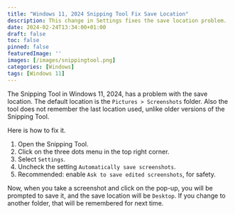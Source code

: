 ```yaml
---
title: "Windows 11, 2024 Snipping Tool Fix Save Location"
description: This change in Settings fixes the save location problem. 
date: 2024-02-24T13:34:00+01:00
draft: false
toc: false
pinned: false
featuredImage: ''
images: [/images/snippingtool.png]
categories: [Windows]
tags: [Windows 11]
---
```


The Snipping Tool in Windows 11, 2024, has a problem with the save location.  The default location is the `Pictures > Screenshots` folder.  Also the tool does not remember the last location used, unlike older versions of the Snipping Tool.

Here is how to fix it.

<!--more-->

1. Open the Snipping Tool.
2. Click on the three dots menu in the top right corner.
3. Select `Settings`.
4. Uncheck the setting `Automatically save screenshots`.
5. Recommended: enable `Ask to save edited screenshots`, for safety.

Now, when you take a screenshot and click on the pop-up, you will be prompted to save it, and the save location will be `Desktop`.  If you change to another folder, that will be remembered for next time.
